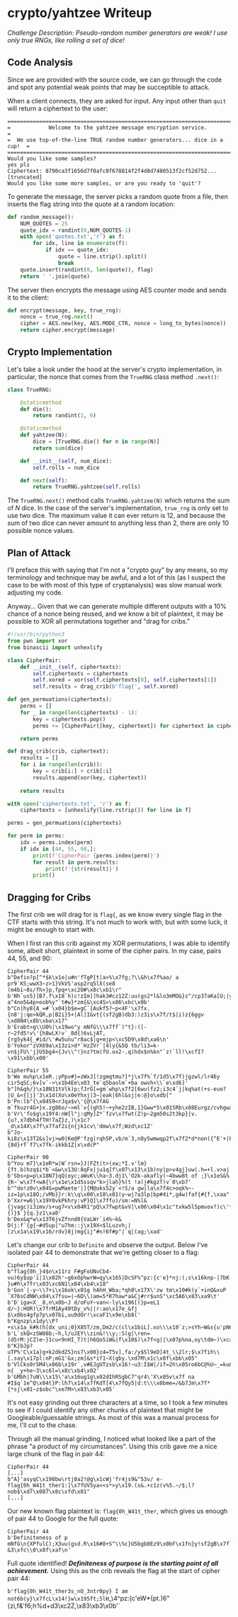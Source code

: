 # crypto/yahtzee Writeup
*Challenge Description: Pseudo-random number generators are weak! I use only true RNGs, like rolling a set of dice!*

## Code Analysis
Since we are provided with the source code, we can go through the code and spot any potential weak points that may be succeptible to attack.

When a client connects, they are asked for input. Any input other than `quit` will return a ciphertext to the user:
```
============================================================================
=            Welcome to the yahtzee message encryption service.            =
=  We use top-of-the-line TRUE random number generators... dice in a cup!  =
============================================================================
Would you like some samples?
yes pls
Ciphertext: 8790ca3f1656d7f0afc8f678814f2f4d8d7480513f2cf52d752...[truncated]
Would you like some more samples, or are you ready to 'quit'?
```

To generate the message, the server picks a random quote from a file, then inserts the flag string into the quote at a random location:
```python
def random_message():
    NUM_QUOTES = 25
    quote_idx = randint(0,NUM_QUOTES-1)
    with open('quotes.txt','r') as f:
        for idx, line in enumerate(f):
            if idx == quote_idx:
                quote = line.strip().split()
                break
    quote.insert(randint(0, len(quote)), flag)
    return ' '.join(quote)
```

The server then encrypts the message using AES counter mode and sends it to the client:
```python
def encrypt(message, key, true_rng):
    nonce = true_rng.next()
    cipher = AES.new(key, AES.MODE_CTR, nonce = long_to_bytes(nonce))
    return cipher.encrypt(message)
```

## Crypto Implementation
Let's take a look under the hood at the server's crypto implementation, in particular, the nonce that comes from the `TrueRNG` class method `.next()`:

```python
class TrueRNG:

    @staticmethod
    def die():
        return randint(1, 6)

    @staticmethod
    def yahtzee(N):
        dice = [TrueRNG.die() for n in range(N)]
        return sum(dice)

    def __init__(self, num_dice):
        self.rolls = num_dice

    def next(self):
        return TrueRNG.yahtzee(self.rolls)
```

The `TrueRNG.next()` method calls `TrueRNG.yahtzee(N)` which returns the sum of *N* dice. In the case of the server's implementation, `true_rng` is only set to use two dice. The maximum value it can ever return is 12, and because the sum of two dice can never amount to anything less than 2, there are only 10 possible nonce values.

## Plan of Attack
I'll preface this with saying that I'm not a "crypto guy" by any means, so my terminology and technique may be awful, and a lot of this (as I suspect the case to be with most of this type of cryptanalysis) was slow manual work adjusting my code.

Anyway... Given that we can generate multiple different outputs with a 10% chance of a nonce being reused, and we know a bit of plaintext, it may be possible to XOR all permutations together and "drag for cribs."

```python
#!/usr/bin/python3
from pwn import xor
from binascii import unhexlify

class CipherPair:
    def __init__(self, ciphertexts):
        self.ciphertexts = ciphertexts
        self.xored = xor(self.ciphertexts[0], self.ciphertexts[1])
        self.results = drag_crib(b'flag{', self.xored)

def gen_permuations(ciphertexts):
    perms = []
    for _ in range(len(ciphertexts) - 1):
        key = ciphertexts.pop()
        perms += [CipherPair([key, ciphertext]) for ciphertext in ciphertexts]

    return perms

def drag_crib(crib, ciphertext):
    results = []
    for i in range(len(crib)):
        key = crib[i:] + crib[:i]
        results.append(xor(key, ciphertext))
    
    return results

with open('ciphertexts.txt', 'r') as f:
    ciphertexts = [unhexlify(line.rstrip()) for line in f]

perms = gen_permuations(ciphertexts)

for perm in perms:
    idx = perms.index(perm)
    if idx in [44, 55, 90,]:
        print(f'CipherPair {perms.index(perm)}')
        for result in perm.results:
            print(f'{str(result)}')
        print()
```

## Dragging for Cribs
The first crib we will drag for is `flag{`, as we know every single flag in the CTF starts with this string. It's not much to work with, but with some luck, it might be enough to start with.

When I first ran this crib against my XOR permutations, I was able to identify some, albeit short, plaintext in some of the cipher pairs. In my case, pairs 44, 55, and 90:

```
CipherPair 44
b"Defin?p[^*$k\x1e|u#n'fTgP[t|a>%\x7fg;?\\&h\x7f%ao/ a pr9`KS;wwX3~z>1}VkVS'asp2rq5lX(se8 (m4bi~8s/fh>}p,fpq+\xc2O#\x8c\xb1\r"
b'Nh`us5}]B7.f\x18`h)c!zIm]]hak3#cz12Z:uu(gs2*l&lo3mMO&}z^/cp37aKa[U;|y}4nl?a^4no5&4p>oob%y"`t#w}*zm{&\xc4S>\x86\xbc\x0b'
b"Cn|hy8{A_=#`\x04}b$e=gC`[Aukf5?~p<4F'\x7fx.{n8'j:qe>kQR,p|B2i}5+|Al]I&vt{(sf2gB)db3:)z3is\x7f/t$|i)z{6ggv \xd8N4\x8b\xba\x17"
b'Erabt>g\\U0%|\x19wo"y mNfG\\\x7ff`)"t}:([-r~2fd5!v\'{h8wLX!v`_8d{)6vLjAT,{rg5yk4{_#id/\'#w5unu"r8ac$|g+mjp<\xc5D9\x8d\xa6\n'
b'Yokor"zVX69a\x13zi>d*`HzZVr`|4(y{&5Q tb/li3=k-vn$jFU\'j}U5bg4<{Jv\\^!}nz?tm(fU.ox2-.q)hdx$n%kn"`z!`ll!\xcfI?\x91\xbb\x00'

CipherPair 55
b'We mu%p\x1eR.;yPpv#}=zWxJ]!zgmqtmu?]*j\x7f%`f/1d5\x7f)jgzwl/lr46y cir5qSC;6v]v`->\x1b4Ee\x03_te`q5baolm`+ba owvh<\\`e\xd6]'
b"]h&qh/}\x18N31tVlk)p;fJrG[=gm`whp\x7f2[6wu(fz2;i3c4`j|kq%at(+s-euo?|U_&<{[j}'3\x1d(Xo\x0eYhxj|3~|eak|6hl&sj|e:@}o\xdb["
b'Pn:lb"{\x04S9<rJqa$v\'{@\x7fAG m`fkuzr4G+}x.zg86o/~>ml`v{(gh5!~+yhe2zIB,1}Gww*5\x015Rb\x08Eurgz/cvhgwa<ej:n`qc&]wb\xddG'
b'Vr\'fo$g\x19Y4:nW{l"j:qMy]Z*`fzv\x7fwt(Z!p~2gm50s2t3kp}|v.{u?,x7dbh4fTH!7aZ}z,)\x1c?_d\x14X\x7f\x7faf2i{n{jk1cv\'dmw\x7f;Wzd\xc1Z'
b"Jo-ki8z\x13T2&s]vj>w0|Ke@P'fzg|rqh5P,vb/m`3,n8y5wmwqp2f\x7f2*d*non({^E'+|Pp|04\x162Yx\tRry}{8d}rf`f7\x7fk-ikkb1Z|x\xdcP"

CipherPair 90
b"You m7}\x1eR*w|W`rsn=}J|FZt|t>(xw;*I.v'lm}{ft.b)hzq$i*b`<&w\x13U:8qFx|ju1q]f\x07\x13\x1b)ny|p>v4gj}uw(.h=+l.v>aj|z4|m6\xab"
b'Sbs<p=p\x18N7}qQ|oyc;aWvK\\ha~3.dj1\'O2k-akafly(~4bww8t of ;}\x1eS&%{K~`w\x7f<wA{\r\x1e\x1d5ssqv"k>jlah}%(t !a(j#kgzf)v`0\xb7'
b"^do!z0v\x04S=pwMaete'|]{M@uks52y`<!S/a gw|la\x7f4c>oqk%~-iz=1p\x18O;/vMb}}r:k\\q\x00\x18\x01(y~wj?a3lp|bp#4i*,g4w)faf{#{f,\xaa"
b'Xxr+w6j\x19Y0vkPkhry:vP}Q]\x7ffu)/sm:=N%l&{jvagc)i3imv/s+ug7<v\x04R1"pQ\x7fwpt&vV|\x06\x04\x1c"txkw5l5pmvov?)c\'*{)}$`}{q.}z1\xa0'
b'Dex&q*w\x13T6jvZfnnd0{VaLWr`i4%~k& D(j:f`{g{~#d5up|"u7hm::j\x19X<$lLuzvh;|[z\x1a\x19\x16/rdv}8j)mg{ij"#n!6f#p"|`q|(ag;\xad'
```

Let's change our crib to `Definite` and observe the output. Below I've isolated pair 44 to demonstrate that we're getting closer to a flag:
```
CipherPair 44
b"flag{0h_}4$n\x11rz F#gFoUNvCb4-vu)6y$up'i|1\x02h'~g6xOp%wrW=qy\x165|DcSF%^pz:{c'e}*nj:(;s\x16knp-|7bK }u#h\x7fr\x03\xc6N1\x84\xb4\x18"
b'Gon`|-y~\\7+i\x16ok\x01g hAhH_Wba;*qh8\x17X\'zw tm\x10#k(y`+inQ&xuP `X76sCdNW\x04\x7fsu=|~6D\\)am=5*R7haw*a&Cj#rr$unS"\xc5A6\x83\xa9\t'
b'D`iga<X__8,n\x0b~J d/oFuY~van<-ly\x196[(}p=eL1 d/~}:HOR)\x7frM1Ay49tDy_v%||r:ao\x17e_&fj $\x0bs4gfp7p\x07bi,uu9dOr!\xcaF1\x9e\xb8('
b"Kgnzp\x1dy\\P?+s\x1a_k#k(h[dx_uni;0}X85T/zm,Dm2/c(cl\x1biL].xo\\\x10`z;>sYh~W&s{u'pN6fP!aw1\x05*p;`am&Q&af+rh(Enq.\xcdA,\x8f\x99\t"
b'L`skQ<zSW86b;~h,l/uJEY\\zin&!\\y;:S(g|\ren=(d5rM:jCZ)e~}1cu<9nHI_T)t|h6Qo5iW&|f\x10$)\x7f<g||\x07p%na,oy\tdm~)\xca\\=\xae\xb8\n'
b"K}bJp?uTP%'C\x1a}g+k2dkdZS}ns7\x00}z4=T5v],fa:/y$Sl9eD]4t_\\2lr;$\x7fih\\[.say\x17pl:nP;mG1'&x;zm]&s*if1~X(gby.\xd7M\x1c\x8f\xbb\x05"
b'VlCks0rSM4\x06b\x19r`,v#EJgUTzsb\x16!~u3:I$W|/if=2h\x05ro6bC@%U~_=ku&5^HkS\\)npX6sc=iM*Lf2(!\x7f&kL|%|-n{ _y+he~3\xc6l=\x8c\xb4\x02'
b'GMbh|7uN\\\x15\'a\x16ug1g\x02dIhRSgbC7"qr4\'X\x05v\x7f na #I$q`1e^Q\x04t}P:lh7\x14\x7fKdT[4\x7fQy5|d:t\\\x0bme=/&b7Jm\x7f*{*sj\x01~z$obc"\xe7M>\x83\xb3\x05'
```

It's not easy grinding out three characters at a time, so I took a few minutes to see if I could identify any other chunks of plaintext that might be Googleable/guessable strings. As most of this was a manual process for me, I'll cut to the chase.

Through all the manual grinding, I noticed what looked like a part of the phrase "a product of my circumstances". Using this crib gave me a nice large chunk of the flag in pair 44:
```
CipherPair 44
[...]
b"A}'asyqC\x190bw\rtj0a2!@g\x1cWj'fr4js9&^53v/ e-flag{0h_W41t_ther1:]\x7fUV5ya<<s*>y\x19.(s&.+c1z(v%5.~/$;l?nob$\xd7\x087\x8c\xfd\x01"
[...]
```

Our new known flag plaintext is: `flag{0h_W41t_ther`, which gives us enough of pair 44 to Google for the full quote:
```
CipherPair 44
b'Definiteness of p mNfG\n{XPfulC);X3uu(gsd.R\x16#8+S^\\%c}U5bgb8Ez9\x0bF\x1fn}y!sf2gB\x7f`\\\x03u~b\rz`|1s/fh>+t\x12V?&3\xfc\\0\x8f\xaf\n'
```

Full quote identified! ***Definiteness of purpose is the starting point of all achievement.*** Using this as the crib reveals the flag at the start of cipher pair 44:

`b'flag{0h_W41t_ther3s_nO_3ntr0py} I am not6b(y}\x7fcL\x14!}w\x195ft;5lH`_\\4^pz:{c\'eW*{pt.)6"{zi,f&\'f6;h%d+d3\xc2Z,\x83\xb3\x0b'`
